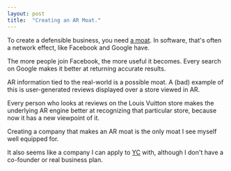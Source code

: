 ```yaml
---
layout: post
title:  "Creating an AR Moat."
---
```


To create a defensible business, you need [a moat](https://www.investopedia.com/ask/answers/05/economicmoat.asp). In software, that's often a network effect, like Facebook and Google have. 

The more people join Facebook, the more useful it becomes. Every search on Google makes it better at returning accurate results.

AR information tied to the real-world is a possible moat. A (bad) example of this is user-generated reviews displayed over a store viewed in AR.

Every person who looks at reviews on the Louis Vuitton store makes the underlying AR engine better at recognizing that particular store, because now it has a new viewpoint of it.

Creating a company that makes an AR moat is the only moat I see myself well equipped for.

It also seems like a company I can apply to [YC](http://ycombinator.com) with, although I don't have a co-founder or real business plan.
